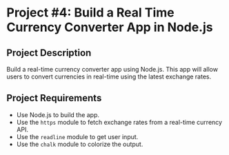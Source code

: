 # Project #4: Build a Real Time Currency Converter App in Node.js

## Project Description

Build a real-time currency converter app using Node.js. This app will allow users to convert currencies in real-time using the latest exchange rates.

## Project Requirements

- Use Node.js to build the app.
- Use the `https` module to fetch exchange rates from a real-time currency API.
- Use the `readline` module to get user input.
- Use the `chalk` module to colorize the output.
